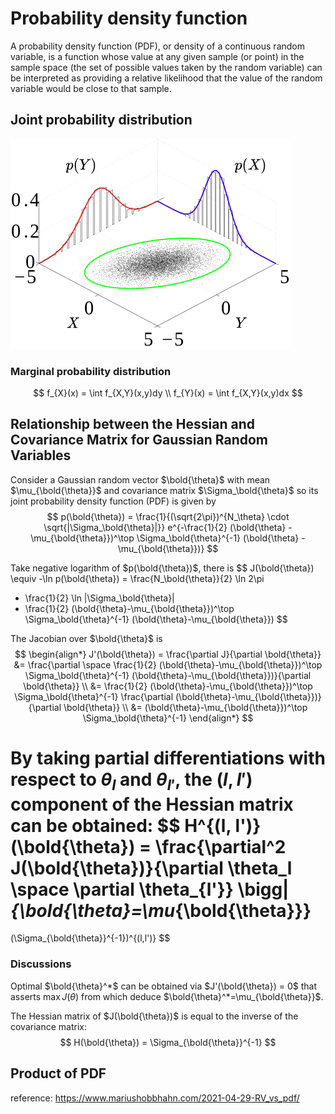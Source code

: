 # Probability density function

A probability density function (PDF), or density of a continuous random variable, is a function whose value at any given sample (or point) in the sample space (the set of possible values taken by the random variable) can be interpreted as providing a relative likelihood that the value of the random variable would be close to that sample.

## Joint probability distribution

![joint_prob_func](imgs/joint_prob_func.png "joint_prob_func")

### Marginal probability distribution

$$
f_{X}(x) = \int f_{X,Y}(x,y)dy
\\
f_{Y}(x) = \int f_{X,Y}(x,y)dx
$$

## Relationship between the Hessian and Covariance Matrix for Gaussian Random Variables

Consider a Gaussian random vector $\bold{\theta}$ with mean $\mu_{\bold{\theta}}$ and covariance matrix $\Sigma_\bold{\theta}$ so its joint probability density function (PDF) is given by
$$
p(\bold{\theta}) = 
\frac{1}{(\sqrt{2\pi})^{N_\theta} \cdot \sqrt{|\Sigma_\bold{\theta}|}}
e^{-\frac{1}{2} (\bold{\theta} - \mu_{\bold{\theta}})^\top \Sigma_\bold{\theta}^{-1} (\bold{\theta} - \mu_{\bold{\theta}})}
$$

Take negative logarithm of $p(\bold{\theta})$, 
there is
$$
J(\bold{\theta}) \equiv
-\ln p(\bold{\theta}) =
\frac{N_\bold{\theta}}{2} \ln 2\pi
+ \frac{1}{2} \ln |\Sigma_\bold{\theta}|
+ \frac{1}{2} (\bold{\theta}-\mu_{\bold{\theta}})^\top \Sigma_\bold{\theta}^{-1} (\bold{\theta}-\mu_{\bold{\theta}})
$$

The Jacobian over $\bold{\theta}$ is
$$
\begin{align*}
J'(\bold{\theta}) = \frac{\partial J}{\partial \bold{\theta}}
&=
\frac{\partial \space \frac{1}{2} (\bold{\theta}-\mu_{\bold{\theta}})^\top \Sigma_\bold{\theta}^{-1} (\bold{\theta}-\mu_{\bold{\theta}})}{\partial \bold{\theta}}
\\ &=
\frac{1}{2} (\bold{\theta}-\mu_{\bold{\theta}})^\top
\Sigma_\bold{\theta}^{-1} 
\frac{\partial (\bold{\theta}-\mu_{\bold{\theta}})}{\partial \bold{\theta}}
\\ &=
(\bold{\theta}-\mu_{\bold{\theta}})^\top
\Sigma_\bold{\theta}^{-1} 
\end{align*}
$$

By taking partial differentiations with
respect to $\theta_l$ and $\theta_{l'}$,
the $(l, l')$ component of the Hessian matrix can be obtained:
$$
H^{(l, l')}(\bold{\theta}) =
\frac{\partial^2 J(\bold{\theta})}{\partial \theta_l \space \partial \theta_{l'}}
\bigg|_{\bold{\theta}=\mu_{\bold{\theta}}}
=
(\Sigma_{\bold{\theta}}^{-1})^{(l,l')}
$$

### Discussions

Optimal $\bold{\theta}^*$ can be obtained via $J'(\bold{\theta}) = 0$ that asserts $\max J(\theta)$ from which deduce $\bold{\theta}^*=\mu_{\bold{\theta}}$.

The Hessian matrix of $J(\bold{\theta})$ is equal to the inverse of the covariance matrix:
$$
H(\bold{\theta}) = \Sigma_{\bold{\theta}}^{-1}
$$

## Product of PDF

reference:
https://www.mariushobbhahn.com/2021-04-29-RV_vs_pdf/